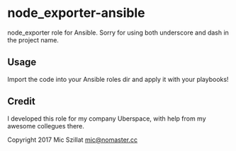 # node_exporter-ansible

node_exporter role for Ansible. Sorry for using both underscore and dash in the project name.

## Usage

Import the code into your Ansible roles dir and apply it with your playbooks!

## Credit

I developed this role for my company Uberspace, with help from my awesome collegues there.

Copyright 2017 Mic Szillat <mic@nomaster.cc>
